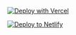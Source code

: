 
[![Deploy with Vercel](https://vercel.com/button)](https://vercel.com/new/clone?repository-url=https%3A%2F%2Fgithub.com%2Fdannytlake%2Fcui-barebones&root-directory%3Dcomposable-ui%2F%26&project-name=composable-ui&repository-name=composable-ui&demo-title=Composable%20UI&demo-description=Open%20Source%20React%20Storefront%20for%20Composable%20Commerce&build-command=cd%20..%20%26%26%20turbo%20run%20build%20--filter%3D%7B%2Fcomposable-ui%7D...)

<a href="https://app.netlify.com/start/deploy?repository=https://github.com/composable-com/composable-ui"><img src="https://www.netlify.com/img/deploy/button.svg" alt="Deploy to Netlify"></a>
